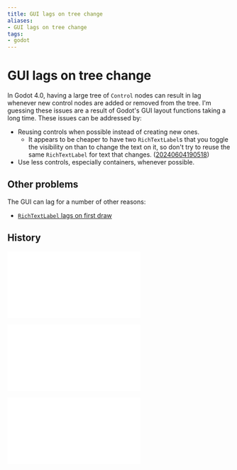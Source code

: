 ```yaml
---
title: GUI lags on tree change
aliases:
- GUI lags on tree change
tags:
- godot
---
```


# GUI lags on tree change

In Godot 4.0, having a large tree of `Control` nodes can result in lag whenever new control nodes are added or removed from the tree. I'm guessing these issues are a result of Godot's GUI layout functions taking a long time. These issues can be addressed by:

- Reusing controls when possible instead of creating new ones.
	- It appears to be cheaper to have two `RichTextLabel`s that you toggle the visibility on than to change the text on it, so don't try to reuse the same `RichTextLabel` for text that changes. ([20240604190518](../entries/20240604190518.md))
- Use less controls, especially containers, whenever possible.

## Other problems

The GUI can lag for a number of other reasons:
- [`RichTextLabel` lags on first draw](godot-rich-text-label-first-draw-lag.md)

## History

![20240530172341](../entries/20240530172341.md)

![20240604190518](../entries/20240604190518.md)

![20240607184945](../entries/20240607184945.md)
